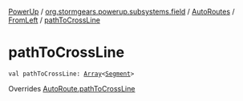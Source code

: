 [PowerUp](../../../index.md) / [org.stormgears.powerup.subsystems.field](../../index.md) / [AutoRoutes](../index.md) / [FromLeft](index.md) / [pathToCrossLine](./path-to-cross-line.md)

# pathToCrossLine

`val pathToCrossLine: `[`Array`](https://kotlinlang.org/api/latest/jvm/stdlib/kotlin/-array/index.html)`<`[`Segment`](../../-segment/index.md)`>`

Overrides [AutoRoute.pathToCrossLine](../../-auto-route/path-to-cross-line.md)

